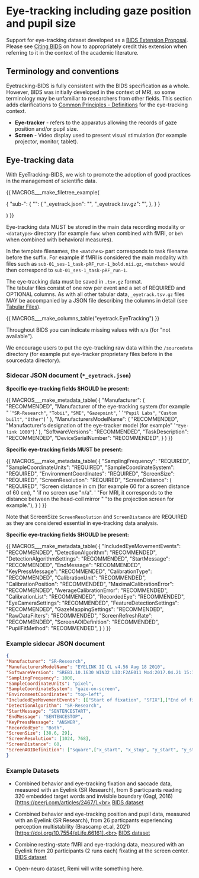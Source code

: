 # Eye-tracking including gaze position and pupil size

Support for eye-tracking dataset developed as a
 [BIDS Extension Proposal](../extensions.md#bids-extension-proposals).
Please see [Citing BIDS](../introduction.md#citing-bids) on how to
 appropriately credit this extension when referring to it in the context
 of the academic literature.

## Terminology and conventions

Eyetracking-BIDS is fully consistent with the BIDS specification as a whole.
However, BIDS was initially developed in the context of MRI,
 so some terminology may be unfamiliar to researchers from other fields.
This section adds clarifications to 
[Common Principles - Definitions](../common-principles.md#definitions) for the
 eye-tracking context.

-   **Eye-tracker** - refers to the apparatus allowing the records of gaze
 position and/or pupil size.
-   **Screen** - Video display used to present visual stimulation (for example
 projector, monitor, tablet).

## Eye-tracking data

With EyeTracking-BIDS, we wish to promote the adoption of good practices in
 the management of scientific data.

<!--
This block generates a filetree exanple.
A guide for editing it can be found at
 https://github.com/bids-standard/bids-specification/blob/master/macros_doc.md.
-->
{{ MACROS___make_filetree_example(

   {
   "sub-<label>": {
      "<datatype>": {
         "<matches>_eyetrack.json": "",
         "<matches>_eyetrack.tsv.gz": "",
         },
      }
   }

) }}
    
Eye-tracking data MUST be stored in the main data recording modality or
 `<datatype>` directory (for example `func` when combined with fMRI, or
 `beh` when combined with behavioral measures).

In the template filenames, the `<matches>` part corresponds to task filename
 before the suffix. For example if fMRI is considered the main modality with
 files such as `sub-01_ses-1_task-pRF_run-1_bold.nii.gz`, `<matches>` would
 then correspond to `sub-01_ses-1_task-pRF_run-1`.

The eye-tracking data must be saved in `.tsv.gz` format.<br>
The tabular files consist of one row per event and a set of REQUIRED and
 OPTIONAL columns. As with all other tabular data, `_eyetrack.tsv.gz` files MAY
 be accompanied by a JSON file describing the columns in detail (see
 [Tabular Files](../common-principles.md#tabular-files)).

<!-- 
This block generates a columns table.
The definitions of these fields can be found in
  src/schema/rules/tabular_data/eyetrack.yaml
and a guide for using macros can be found at
 https://github.com/bids-standard/bids-specification/blob/master/macros_doc.md
-->
{{ MACROS___make_columns_table("eyetrack.EyeTracking") }}    
    
Throughout BIDS you can indicate missing values with `n/a` (for "not
available").<br>

We encourage users to put the eye-tracking raw data within the
 `/sourcedata` directory (for example put eye-tracker proprietary files before
 in the sourcedata directory).

### Sidecar JSON document (`*_eyetrack.json`)

__Specific eye-tracking fields SHOULD be present:__

<!-- This block generates a metadata table.
The definitions of these fields can be found in
  src/schema/objects/metadata.yaml
and a guide for using macros can be found at
 https://github.com/bids-standard/bids-specification/blob/master/macros_doc.md
-->
{{ MACROS___make_metadata_table(
   {
      "Manufacturer": (
         "RECOMMENDED",
         "Manufacturer of the eye-tracking system (for example "
         '`"SR-Research"`, `"Tobii"`, `"SMI"`, `"Gazepoint"`, '
         '`"Pupil Labs"`, `"Custom built"`, `"Other"`) '
      ),
      "ManufacturersModelName": (
         "RECOMMENDED",
         "Manufacturer's designation of the eye-tracker model (for example"
         '`"Eye-link 1000"`).'
         ),
      "SoftwareVersions": "RECOMMENDED",
      "TaskDescription": "RECOMMENDED",
      "DeviceSerialNumber": "RECOMMENDED",
   }
) }}

__Specific eye-tracking fields MUST be present:__

<!-- This block generates a metadata table.
The definitions of these fields can be found in
  src/schema/objects/metadata.yaml
and a guide for using macros can be found at
 https://github.com/bids-standard/bids-specification/blob/master/macros_doc.md
-->

{{ MACROS___make_metadata_table(
   {
      "SamplingFrequency": "REQUIRED",
      "SampleCoordinateUnits": "REQUIRED",
      "SampleCoordinateSystem": "REQUIRED",
      "EnvironmentCoordinates": "REQUIRED",
      "ScreenSize": "REQUIRED",
      "ScreenResolution": "REQUIRED",
      "ScreenDistance": (
         "REQUIRED",
         "Screen distance in cm (for example 60 for a screen distance of 60 cm), "
         'if no screen use "n/a". '
         "For MRI, it corresponds to the distance between the head-coil mirror "
         "to the projection screen for example."),
   }
) }}

Note that ScreenSize `ScreenResolution` and `ScreenDistance` are REQUIRED as
 they are considered essential in eye-tracking data analysis.

__Specific eye-tracking fields SHOULD be present:__

<!-- This block generates a metadata table.
The definitions of these fields can be found in
  src/schema/objects/metadata.yaml
and a guide for using macros can be found at
 https://github.com/bids-standard/bids-specification/blob/master/macros_doc.md
-->
{{ MACROS___make_metadata_table(
   {
      "IncludedEyeMovementEvents": "RECOMMENDED",
      "DetectionAlgorithm": "RECOMMENDED",
      "DetectionAlgorithmSettings": "RECOMMENDED",
      "StartMessage": "RECOMMENDED",
      "EndMessage": "RECOMMENDED",
      "KeyPressMessage": "RECOMMENDED",
      "CalibrationType": "RECOMMENDED",
      "CalibrationUnit": "RECOMMENDED",
      "CalibrationPosition": "RECOMMENDED",
      "MaximalCalibrationError": "RECOMMENDED",
      "AverageCalibrationError": "RECOMMENDED",
      "CalibrationList": "RECOMMENDED",
      "RecordedEye": "RECOMMENDED",
      "EyeCameraSettings": "RECOMMENDED",
      "FeatureDetectionSettings": "RECOMMENDED",
      "GazeMappingSettings": "RECOMMENDED",
      "RawDataFilters": "RECOMMENDED",
      "ScreenRefreshRate": "RECOMMENDED",
      "ScreenAOIDefinition": "RECOMMENDED",
      "PupilFitMethod": "RECOMMENDED",
   }
) }}

### Example sidecar JSON document
    
```JSON
{
"Manufacturer": "SR-Research",
"ManufacturersModelName": "EYELINK II CL v4.56 Aug 18 2010",
"SoftwareVersion": "SREB1.10.1630 WIN32 LID:F2AE011 Mod:2017.04.21 15:19 CEST",
"SamplingFrequency": 1000,
"SampleCoordinateUnits": "pixel",
"SampleCoordinateSystem": "gaze-on-screen",
"EnvironmentCoordinates": "top-left",
"IncludedEyeMovementEvents": [["Start of fixation", "SFIX"],["End of fixation", "EFIX"],["Start of saccade", "SSACC"], ["End of saccade", "ESACC"],["Start of blink", "SBLINK"], ["End of blink", "EBLINK"]],
"DetectionAlgorithm": "SR-Research",
"StartMessage": "SENTENCESTART",
"EndMessage": "SENTENCESTOP",
"KeyPressMessage": "ANSWER",
"RecordedEye": "Both",
"ScreenSize": [38.6, 29],
"ScreenResolution": [1024, 768],
"ScreenDistance": 60,
"ScreenAOIDefinition": ["square",["x_start", "x_stop", "y_start", "y_stop"]]
}
```

### Example Datasets

* Combined behavior and eye-tracking fixation and saccade data, 
 measured with an Eyelink (SR Research), from 8 particpants reading 320
 embedded target words and invisible boundary
 (Gagl, 2016)[https://peerj.com/articles/2467/].<br>
 [BIDS dataset](https://tobedefined.soon)
    
* Combined behavior and eye-tracking position and pupil data, 
 measured with an Eyelink (SR Research), from 26 particpants experiencing
 perception multistability (Brascamp et.al, 2021)[https://doi.org/10.7554/eLife.66161].<br>
 [BIDS dataset](https://tobedefined.soon)
    
* Combine resting-state fMRI and eye-tracking data, measured with an Eyelink
 from 20 participants (2 runs each) fixating at the screen center.<br>
[BIDS dataset](https://openneuro.org/datasets/ds004158/versions/1.0.1)

* Open-neuro dataset, Remi will write something here.